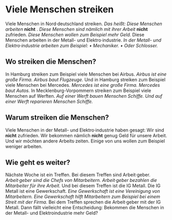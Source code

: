 # Viele Menschen streiken

Viele Menschen in Nord·deutschland streiken. *Das heißt:* 
*Diese Menschen arbeiten* **nicht** . 
*Diese Menschen sind nämlich mit ihrer Arbeit* **nicht** zufrieden. 
*Diese Menschen wollen zum Beispiel mehr Geld.* Diese Menschen arbeiten in der Metall- und Elektro·industrie. 
*In der Metall- und Elektro·industrie arbeiten zum Beispiel:* *• Mechaniker.* *• Oder Schlosser.* 

## Wo streiken die Menschen?
In Hamburg streiken zum Beispiel viele Menschen bei Airbus. 
*Airbus ist eine große Firma.* 
*Airbus baut Flugzeuge.* Und in Hamburg streiken zum Beispiel viele Menschen bei Mercedes. 
*Mercedes ist eine große Firma.* 
*Mercedes baut Autos.* In Mecklenburg-Vorpommern streiken zum Beispiel viele Menschen auf Werften. 
*Auf einer Werft bauen Menschen Schiffe.* 
*Und auf einer Werft reparieren Menschen Schiffe.* 

## Warum streiken die Menschen?
Viele Menschen in der Metall- und Elektro·industrie haben gesagt: Wir sind **nicht** zufrieden. Wir bekommen nämlich **nicht** genug Geld für unsere Arbeit. Und wir möchten andere Arbeits·zeiten. Einige von uns wollen zum Beispiel weniger arbeiten. 

## Wie geht es weiter?
Nächste Woche ist ein Treffen. Bei diesem Treffen sind Arbeit·geber. 
*Arbeit·geber sind die Chefs von Mitarbeitern.* 
*Arbeit·geber bezahlen die Mitarbeiter für ihre Arbeit.* Und bei diesem Treffen ist die IG Metall. Die IG Metall ist eine Gewerkschaft. 
*Eine Gewerkschaft ist eine Vereinigung von Mitarbeitern.* 
*Eine Gewerkschaft hilft Mitarbeitern zum Beispiel bei einem Streit mit der Firma.* Bei dem Treffen sprechen die Arbeit·geber mit der IG Metall. Dann fällt vielleicht eine Entscheidung: Bekommen die Menschen in der Metall- und Elektroindustrie mehr Geld? 
